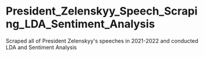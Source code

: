 # President_Zelenskyy_Speech_Scraping_LDA_Sentiment_Analysis
Scraped all of President Zelenskyy's speeches in 2021-2022 and conducted LDA and Sentiment Analysis
